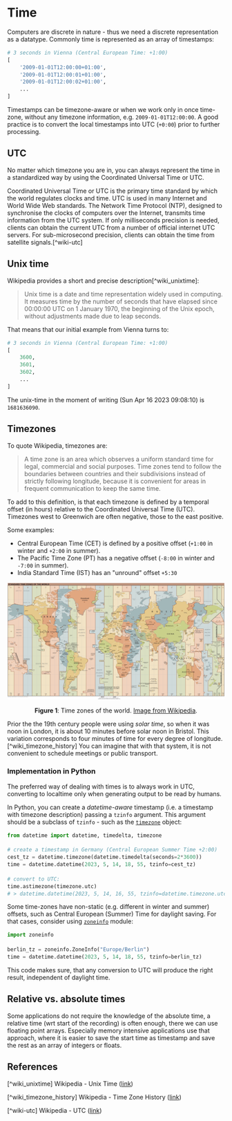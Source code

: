 # Time

Computers are discrete in nature - thus we need a discrete representation as a datatype. Commonly
time is represented as an array of timestamps: 


```python
# 3 seconds in Vienna (Central European Time: +1:00)
[
    '2009-01-01T12:00:00+01:00',
    '2009-01-01T12:00:01+01:00',
    '2009-01-01T12:00:02+01:00',
    ...
]
```

Timestamps can be timezone-aware or when we work only in once time-zone, without any timezone information,
e.g. `2009-01-01T12:00:00`. A good practice is to convert the local timestamps into UTC (`+0:00`) prior
to further processing.

## UTC

No matter which timezone you are in, you can always represent the time in a standardized way by using the Coordinated Universal Time or UTC.



Coordinated Universal Time or UTC is the primary time standard by which the world regulates clocks and time.
UTC is used in many Internet and World Wide Web standards. The Network Time Protocol (NTP), designed to synchronise the clocks of computers over the Internet, transmits time information from the UTC system. If only milliseconds precision is needed, clients can obtain the current UTC from a number of official internet UTC servers. For sub-microsecond precision, clients can obtain the time from satellite signals.[^wiki-utc]

## Unix time

Wikipedia provides a short and precise description[^wiki_unixtime]:

> Unix time is a date and time representation widely used in computing. It measures time by the number of seconds that have elapsed since 00:00:00 UTC on 1 January 1970, the beginning of the Unix epoch, without adjustments made due to leap seconds.

That means that our initial example from Vienna turns to:

```python
# 3 seconds in Vienna (Central European Time: +1:00)
[
    3600,
    3601,
    3602,
    ...
]
```

The unix-time in the moment of writing (Sun Apr 16 2023 09:08:10) is `1681636090`.

## Timezones

To quote Wikipedia, timezones are:

> A time zone is an area which observes a uniform standard time for legal, commercial and social purposes. Time zones tend to follow the boundaries between countries and their subdivisions instead of strictly following longitude, because it is convenient for areas in frequent communication to keep the same time.

To add to this definition, is that each timezone is defined by a temporal offset (in hours) relative to the Coordinated Universal Time (UTC). Timezones
west to Greenwich are often negative, those to the east positive.

Some examples:

- Central European Time (CET) is defined by a positive offset (`+1:00` in winter and `+2:00` in summer).
- The Pacific Time Zone (PT) has a negative offset (`-8:00` in winter and `-7:00` in summer).
- India Standard Time (IST) has an "unround" offset `+5:30`

<p align="center">
  <img src="World_Time_Zones_Map.png" />
</p>

<figcaption><center>

**Figure 1**: Time zones of the world. [Image from Wikipedia](https://en.wikipedia.org/wiki/Time_zone#/media/File:World_Time_Zones_Map.png).

</center></figcaption>

Prior the the 19th century people were using *solar time*, so when it was noon in London, it is about 10 minutes before solar noon in Bristol.
This variation corresponds to four minutes of time for every degree of longitude.[^wiki_timezone_history] You can imagine that with that system,
it is not convenient to schedule meetings or public transport.

### Implementation in Python

The preferred way of dealing with times is to always work in UTC, converting to localtime only when generating output to be read by humans.

In Python, you can create a *datetime-aware* timestamp (i.e. a timestamp with timezone description) passing a `tzinfo` argument. This argument should be a subclass of `tzinfo` - such as the [`timezone`](https://docs.python.org/3/library/datetime.html#timezone-objects) object:

```python
from datetime import datetime, timedelta, timezone

# create a timestamp in Germany (Central European Summer Time +2:00)
cest_tz = datetime.timezone(datetime.timedelta(seconds=2*3600))
time = datetime.datetime(2023, 5, 14, 18, 55, tzinfo=cest_tz)

# convert to UTC:
time.astimezone(timezone.utc)
# > datetime.datetime(2023, 5, 14, 16, 55, tzinfo=datetime.timezone.utc)
```

Some time-zones have non-static (e.g. different in winter and summer) offsets, such as Central European (Summer) Time for daylight saving. For that cases,
consider using [`zoneinfo`](https://docs.python.org/3/library/zoneinfo.html#module-zoneinfo) module:

```python
import zoneinfo

berlin_tz = zoneinfo.ZoneInfo("Europe/Berlin")
time = datetime.datetime(2023, 5, 14, 18, 55, tzinfo=berlin_tz)
```

This code makes sure, that any conversion to UTC will produce the right result, independent of daylight time.

## Relative vs. absolute times

Some applications do not require the knowledge of the absolute time, a relative time (wrt start of the recording)
is often enough, there we can use floating point arrays. Especially memory intensive applications use that approach,
where it is easier to save the start time as timestamp and save the rest as an array of integers or floats.

## References

[^wiki_unixtime] Wikipedia - Unix Time ([link](https://en.wikipedia.org/wiki/Unix_time))

[^wiki_timezone_history] Wikipedia - Time Zone History ([link](https://en.wikipedia.org/wiki/Time_zone#History))

[^wiki-utc] Wikipedia - UTC ([link](https://en.wikipedia.org/wiki/Coordinated_Universal_Time))